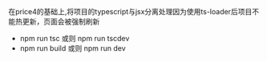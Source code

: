 在price4的基础上,将项目的typescript与jsx分离处理因为使用ts-loader后项目不能热更新，页面会被强制刷新
- npm run tsc 或则 npm run tscdev
- npm run build 或则 npm run dev